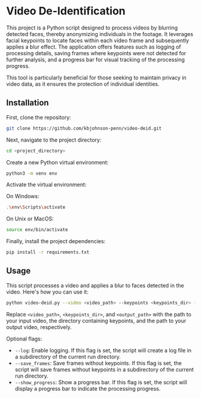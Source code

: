 # Video De-Identification

This project is a Python script designed to process videos by blurring detected faces, thereby anonymizing individuals in the footage. It leverages facial keypoints to locate faces within each video frame and subsequently applies a blur effect. The application offers features such as logging of processing details, saving frames where keypoints were not detected for further analysis, and a progress bar for visual tracking of the processing progress.

This tool is particularly beneficial for those seeking to maintain privacy in video data, as it ensures the protection of individual identities.

## Installation

First, clone the repository:

```bash
git clone https://github.com/kbjohnson-penn/video-deid.git
```

Next, navigate to the project directory:

```bash
cd <project_directory>
```

Create a new Python virtual environment:

```bash
python3 -m venv env
```

Activate the virtual environment:

On Windows:

```bash
.\env\Scripts\activate
```

On Unix or MacOS:

```bash
source env/bin/activate
```

Finally, install the project dependencies:

```bash
pip install -r requirements.txt
```


## Usage

This script processes a video and applies a blur to faces detected in the video. Here's how you can use it:

```bash
python video-deid.py --video <video_path> --keypoints <keypoints_dir> --output <output_path> [--log] [--save_frames] [--show_progress]
```

Replace `<video_path>`, `<keypoints_dir>`, and `<output_path>` with the path to your input video, the directory containing keypoints, and the path to your output video, respectively.

Optional flags:

- `--log`: Enable logging. If this flag is set, the script will create a log file in a subdirectory of the current run directory.
- `--save_frames`: Save frames without keypoints. If this flag is set, the script will save frames without keypoints in a subdirectory of the current run directory.
- `--show_progress`: Show a progress bar. If this flag is set, the script will display a progress bar to indicate the processing progress.